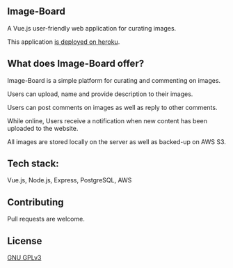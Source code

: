 ## Image-Board
A Vue.js user-friendly web application for curating images.

This application [is deployed on heroku](https://imageboard-sloths.herokuapp.com/).

## What does Image-Board offer?
Image-Board is a simple platform for curating and commenting on images. 

Users can upload, name and provide description to their images. 

Users can post comments on images as well as reply to other comments.

While online, Users receive a notification when new content has been uploaded to the website.

All images are stored locally on the server as well as backed-up on AWS S3.


## Tech stack:
 Vue.js, Node.js, Express, PostgreSQL, AWS

## Contributing
Pull requests are welcome. 

## License
[GNU GPLv3](https://www.gnu.org/licenses/gpl-3.0.en.html)

